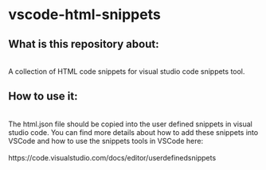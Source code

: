 # vscode-html-snippets


<h2>What is this repository about:</h2><br>
A collection of HTML code snippets for visual studio code snippets tool.

<h2>How to use it:</h2><br>
The html.json file should be copied into the user defined snippets in visual studio code. 
You can find more details about how to add these snippets into VSCode and how to use the snippets tools in VSCode here:<br>
<br>
https://code.visualstudio.com/docs/editor/userdefinedsnippets


